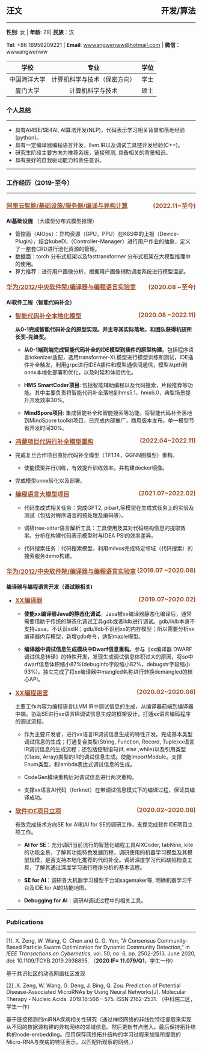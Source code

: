 ## 汪文<span style="float:right;">开发/算法</span>
***
**性别**: 女 | **年龄**: 29| **民族**：汉 

**Tel**: +86 18959209221 | **Email**: wwwangwenww@hotmail.com | **微信**：wwwangwenww

 |     学校    |             专业            | 学位 |
 | :---------: | :------------------------: | :--: |
 | 中国海洋大学  | 计算机科学与技术（保密方向）  | 学士 |
 |   厦门大学   |       计算机科学与技术       | 硕士 |

### 个人总结
---
- 具有AI4SE/SE4AI, AI算法开发(NLP)，代码表示学习相关背景和落地经验(python)。
- 具有一定编译器编程语言开发，llvm IR以及调试工具链开发经验(C++)。
- 研究生阶段主要方向为推荐系统，链接预测, 具备相关的背景知识。
- 具有良好的自我驱动能力和责任意识。

---
### 工作经历（2019-至今）
---
#### <ins> 阿里云智能/基础设施/服务器/编译与异构计算<span>(2022.11~至今) </span> </ins>
**AI基础设施** （大模型分布式模型推理）

* 管控面（AIOps）：异构资源（GPU，PPU）在K8S中的上报（Device-Plugin），结合kubeDL（Controller-Manager）进行用户作业的抽象，定义了一整套CRD进行池化资源的管理。
* 数据面：torch 分布式框架以及fasttransformer 分布式框架在大模型推理中的使用。
* 算力推荐：进行用户画像分析，根据用户画像辅助调度系统进行模型混部。

#### <ins> 华为/2012/中央软件院/编译器与编程语言实验室<span>(2020.08 ~至今)</span> </ins>

**AI软件工程（智能代码补全）**

- <ins>智能代码补全本地化模型<span>(2020.08 ~2022.11)</span> </ins>

  **从0-1完成智能代码补全的原型实现。并主导其实际落地，和团队获得杭研所长奖-先锋奖。**

  - **从0-1端到端完成智能代码补全的IDE模型到插件的原型构建**。包括程序语言tokenizer适配，选用transformer-XL模型进行模型训练和测试，IDE插件补全触发，利用grpc进行IDEA插件和模型通信间通信，模型从pth到onnx本地化部署和优化，以及时延和体验优化。

  - **HMS SmartCoder项目**:  包括智能辅助编程以及代码搜索，片段推荐等功能。其中主要负责将智能代码补全落地到hms5.1，hms6.0，典型场景提升开发效率30%。
  
  - **MindSpore项目**:  集成智能补全和智能搜索等功能。将智能代码补全落地到MindSpore toolkit项目，已完成内部推广，商用版本发布。单一模型节省开发时间30%。


- <ins> 鸿蒙项目代码行补全模型重构<span>(2022.04~2022.11)</span></ins>
- 完成复旦合作项目原始代码补全模型（TF1.14，GGNN图模型）重构。
  
  - 使能模型并行训练，有效提升训练效率。并构建docker镜像。
  
- 完成模型onnx转化以及部署。


- <ins>编程语言大模型项目 <span> (2021.07~2022.02) </span></ins>
  - 代码生成式相关任务：完成GPT2, plbart,等模型在生成式任务上的实验及测试（包括对程序语言的预处理及编码等）。
  
  - 调研tree-sitter语言解析工具：工具使用及其对代码结构信息的提取效率。分析在构建代码表示模型时与IDEA PSI的效率差异。
  
  - 代码搜索任务：代码搜索模型，利用milvus完成特定领域（代码搜索）的搜索服务demo构建。

#### <ins> 华为/2012/中央软件院/编译器与编程语言实验室<span>(2019.07 ~2020.08) </span> </ins>

**编译器与编程语言开发（调试器相关)**

- <ins> XX编译器<span>(2019.07~2020.02) </span> </ins>
  - **使能xx编译器Java的静态化调试**。Java被xx编译器静态化编译后，通常需要借助于传统的静态化调试工具gdb或者lldb进行调试。gdb/lldb本身不支持Java，不认识xxIR；gdb/lldb不识别xx的内存模型；所以需要分析xx编译器内存模型，新增gdb命令，适配maple模型。
  
  - **编译器中调试信息生成模块中Dwarf信息重构**。参与《xx编译器 DWARF调试信息转译》的特性开发，发现生成调试信息体积过大的原因，将so中dwarf信息体积缩小87%(debuginfo字段缩小82%，debugstr字段缩小93%)。独立完成了将xx编译器中mangled名称进行转换demangled的核心API。


- <ins> XX编程语言<span>(2020.02~2020.08) </span> </ins>

    主要工作内容为编程语言LLVM IR中调试信息的生成，从编译器前端到编译器中端，协助SE进行xx语言IR调试信息生成的框架设计，打通xx语言编码程序的调试流程。

  - 作为主要开发者，进行xx语言IR调试信息生成的特性开发。完成基本类型调试信息的生成；打通复合类型(String, Function, Record, Tuple)xx语言IR调试信息的生成流程；还包括控制语句(if, else ,while)以及引用类型(Class, Array)类型的IR的调试信息生成。使能ImportModule。支撑Enum类型，和lambda表达式调试信息的生成。
  
  - CodeGen模块重构后对调试信息进行两次重构。
  
  - 支撑xx语言AI代码（forknet）在带调试信息模式下的编译过程，保证其编译成功。


- <ins> 软件IDE项目立项 <span>(2020.02~2020.08) </span> </ins>

  有效完成技术方向SE for AI和AI for SE的调研工作，支撑完成软件IDE项目立项工作。
  
  - **AI for SE**：充分调研当前流行的智慧化编程工具AIXCoder, tabNine, kite的功能全景，了解其功能特色发展历程，调研使用的机器学习模型及其模型规模，是否支持本地化推荐的代码补全。调研深度学习代码缺陷检查工具，了解其通过深度学习进行程序分析的基本流程。
  
  - **SE for AI**：调研各大机器学习模型平台如sagemaker等, 明确机器学习平台及IDE for AI的功能地图。
  
  - **Debugging for AI**：调研AI调试过程中的相关工具。
  
---
### Publications
---
[1]. X. Zeng, W. Wang, C. Chen and G. G. Yen, "A Consensus Community-Based Particle Swarm Optimization for Dynamic Community Detection," in *IEEE Transactions on Cybernetics*, vol. 50, no. 6, pp. 2502-2513, June 2020, doi: 10.1109/TCYB.2019.2938895. （**2020 IF= 11.079/Q1**，学生一作）

基于共识社区的动态网络社区发现

[2] .X. Zeng, W. Wang, G. Deng, J. Bing, Q. Zou. Prediction of Potential Disease-Associated MicroRNAs by Using Neural Networks[J]. Molecular Therapy - Nucleic Acids. 2019.16:566 – 575. ISSN 2162-2531. （中科院二区，学生一作）

基于链接预测的miRNA疾病相关性研究（通过神经网络的非线性特征提取来实现从不同的数据源构建的异构网络的邻域信息。然后更新节点嵌入。最后保持拓扑结构的node-embedding。应用保存网络拓扑结构的学习过程来加强所提取的Micro-RNA与疾病的特征表示，以匹配所观察的网络。）

<style>
ins {color: Sienna; font-weight: bold;font-size:16}
span{float:right; border-bottom:1px Sienna}
</style>
